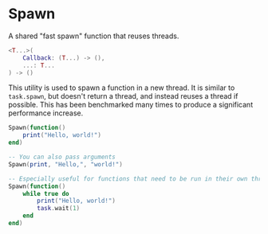 # Spawn

A shared "fast spawn" function that reuses threads.

```lua
<T...>(
	Callback: (T...) -> (),
	...: T...
) -> ()
```

This utility is used to spawn a function in a new thread. It is similar to `task.spawn`, but doesn't return a thread, and instead reuses a thread if possible. This has been benchmarked many times to produce a significant performance increase.

```lua
Spawn(function()
	print("Hello, world!")
end)

-- You can also pass arguments
Spawn(print, "Hello,", "world!")

-- Especially useful for functions that need to be run in their own thread
Spawn(function()
	while true do
		print("Hello, world!")
		task.wait(1)
	end
end)
```
